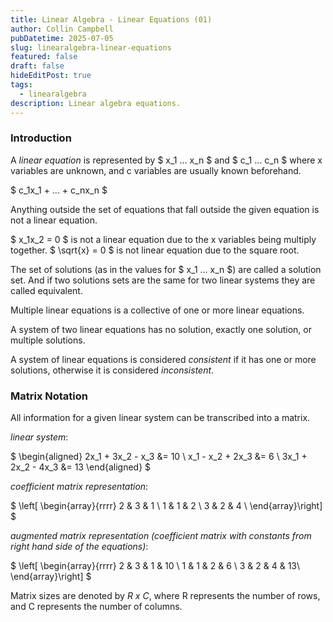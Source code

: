 ```yaml
---
title: Linear Algebra - Linear Equations (01)
author: Collin Campbell
pubDatetime: 2025-07-05
slug: linearalgebra-linear-equations
featured: false
draft: false
hideEditPost: true
tags:
  - linearalgebra
description: Linear algebra equations.
---
```


### Introduction

A _linear equation_ is represented by $ x_1 ... x_n $ and $ c_1 ... c_n $ where
x variables are unknown, and c variables are usually known beforehand.

$ c_1x_1 + ... + c_nx_n $

Anything outside the set of equations that fall outside the given equation is
not a linear equation.

$ x_1x_2 = 0 $ is not a linear equation due to the x variables being multiply together.
$ \sqrt{x} = 0 $ is not linear equation due to the square root.

The set of solutions (as in the values for $ x_1 ... x_n $) are called a solution set.
And if two solutions sets are the same for two linear systems they are called equivalent.

Multiple linear equations is a collective of one or more linear equations.

A system of two linear equations has no solution, exactly one solution, or multiple solutions.

A system of linear equations is considered _consistent_ if it has one or more solutions,
otherwise it is considered _inconsistent_.

### Matrix Notation

All information for a given linear system can be transcribed into a matrix.

_linear system_:

$
\begin{aligned}
2x_1 + 3x_2 - x_3 &= 10 \\
x_1 - x_2 + 2x_3 &= 6 \\
3x_1 + 2x_2 - 4x_3 &= 13
\end{aligned}
$

_coefficient matrix representation_:

$
\left[ \begin{array}{rrrr}
2 & 3 & 1 \\
1 & 1 & 2 \\
3 & 2 & 4 \\
\end{array}\right]
$

_augmented matrix representation (coefficient matrix with constants from right
hand side of the equations)_:

$
\left[ \begin{array}{rrrr}
2 & 3 & 1 & 10 \\
1 & 1 & 2 & 6 \\
3 & 2 & 4 & 13\\
\end{array}\right]
$

Matrix sizes are denoted by _R x C_, where R represents the number of rows, and
C represents the number of columns.
